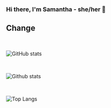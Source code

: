 ### Hi there, I'm Samantha - she/her 👋

## Change

<br />

![GitHub stats](https://github-readme-stats.vercel.app/api?username=Samantha-Brown&show_icons=true&include_all_commits=true&theme=tokyonight)

<br />

![Github stats](https://github-readme-stats.vercel.app/api?username=Samantha-Brown&count_private=true&show_icons=true)

<br />

![Top Langs](https://github-readme-stats.vercel.app/api/top-langs/?username=Samantha-Brown&theme=tokyonight)

<!--
**Samantha-Brown/Samantha-Brown** is a ✨ _special_ ✨ repository because its `README.md` (this file) appears on your GitHub profile.

Here are some ideas to get you started:

- 🔭 I’m currently working on ...
- 🌱 I’m currently learning ...
- 👯 I’m looking to collaborate on ...
- 🤔 I’m looking for help with ...
- 💬 Ask me about ...
- 📫 How to reach me: ...
- 😄 Pronouns: ...
- ⚡ Fun fact: ...
-->
